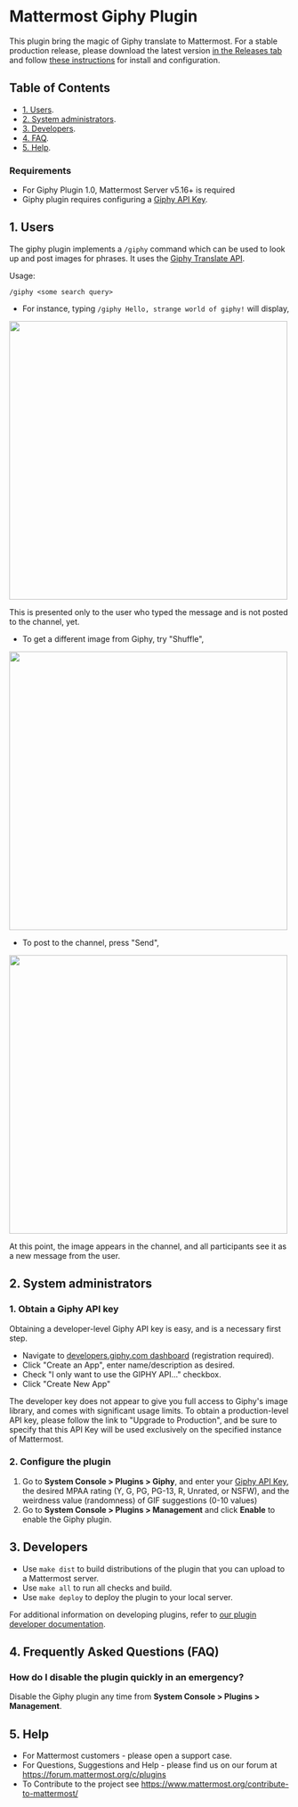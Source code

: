 # Mattermost Giphy Plugin

This plugin bring the magic of Giphy translate to Mattermost. For a stable
production release, please download the latest version [in the Releases
tab](https://github.com/mattermost/mattermost-plugin-giphy/releases) and follow
[these instructions](#2-configuration) for install and configuration.

## Table of Contents

 - [1. Users](#1-users).
 - [2. System administrators](#2-system-administrators).
 - [3. Developers](#3-developers).
 - [4. FAQ](#4-frequently-asked-questions-faq).
 - [5. Help](#5-help).
 
### Requirements

- For Giphy Plugin 1.0, Mattermost Server v5.16+ is required
- Giphy plugin requires configuring a [Giphy API
  Key](https://developers.giphy.com/faq). 

## 1. Users

The giphy plugin implements a `/giphy` command which can be used to look up and
post images for phrases.  It uses the [Giphy Translate
API](https://developers.giphy.com/docs/api/endpoint#translate).

Usage:
```
/giphy <some search query>
```

- For instance, typing `/giphy Hello, strange world of giphy!` will display,
<img src="https://user-images.githubusercontent.com/1187448/63696085-cf806780-c7ce-11e9-9c77-a4fa8c693bf0.png" width="500"/>

This is presented only to the user who typed the message and is not posted to
the channel, yet.

- To get a different image from Giphy, try "Shuffle",
<img src="https://user-images.githubusercontent.com/1187448/63696144-f0e15380-c7ce-11e9-9949-6aced7b29a51.png" width="500"/>


- To post to the channel, press "Send",
<img src="https://user-images.githubusercontent.com/1187448/63696271-3140d180-c7cf-11e9-8a77-f93c9868e9ae.png" width="500"/>

At this point, the image appears in the channel, and all participants see it as
a new message from the user.

## 2. System administrators

### 1. Obtain a Giphy API key
Obtaining a developer-level Giphy API key is easy, and is a necessary first step.
- Navigate to [developers.giphy.com dashboard](https://developers.giphy.com/dashboard/) (registration required).
- Click "Create an App", enter name/description as desired.
- Check "I only want to use the GIPHY API..." checkbox.
- Click "Create New App"

The developer key does not appear to give you full access to Giphy's image
library, and comes with significant usage limits.  To obtain a production-level
API key, please follow the link to "Upgrade to Production", and be sure to
specify that this API Key will be used exclusively on the specified instance of
Mattermost.

### 2. Configure the plugin

1. Go to **System Console > Plugins > Giphy**, and enter your [Giphy API
Key](https://developers.giphy.com/faq), the desired MPAA rating (Y, G, PG,
PG-13, R, Unrated, or NSFW), and the weirdness value (randomness) of GIF
suggestions (0-10 values)
2. Go to **System Console > Plugins > Management** and click **Enable** to
   enable the Giphy plugin.

## 3. Developers

- Use `make dist` to build distributions of the plugin that you can upload to a
  Mattermost server.
- Use `make all` to run all checks and build.
- Use `make deploy` to deploy the plugin to your local server.

For additional information on developing plugins, refer to [our plugin developer documentation](https://developers.mattermost.com/extend/plugins/).

## 4. Frequently Asked Questions (FAQ)

### How do I disable the plugin quickly in an emergency?

Disable the Giphy plugin any time from **System Console > Plugins >
Management**. 

## 5. Help

- For Mattermost customers - please open a support case.
- For Questions, Suggestions and Help - please find us on our forum at
  https://forum.mattermost.org/c/plugins
- To Contribute to the project see
  https://www.mattermost.org/contribute-to-mattermost/

